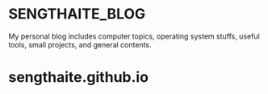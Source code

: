 # SENGTHAITE_BLOG

My personal blog includes computer topics, operating system stuffs, useful tools, small projects, and general contents.
# sengthaite.github.io
